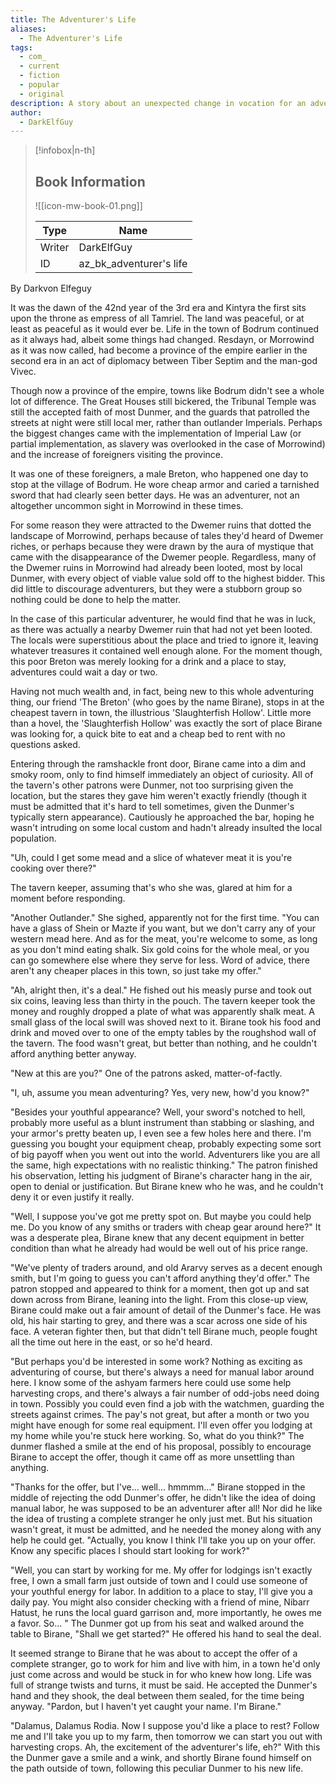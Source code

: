```yaml
---
title: The Adventurer's Life
aliases:
  - The Adventurer's Life
tags:
  - com_
  - current
  - fiction
  - popular
  - original
description: A story about an unexpected change in vocation for an adventurer.
author:
  - DarkElfGuy
---
```

> [!infobox|n-th]
> 
> ## Book Information
> 
> ![[icon-mw-book-01.png]]
> 
> | Type | Name |
> | --- | --- |
> | Writer | DarkElfGuy |
> | ID | az_bk_adventurer's life |

By Darkvon Elfeguy
  
It was the dawn of the 42nd year of the 3rd era and Kintyra the first sits upon the throne as empress of all Tamriel. The land was peaceful, or at least as peaceful as it would ever be. Life in the town of Bodrum continued as it always had, albeit some things had changed. Resdayn, or Morrowind as it was now called, had become a province of the empire earlier in the second era in an act of diplomacy between Tiber Septim and the man-god Vivec.  
  
Though now a province of the empire, towns like Bodrum didn't see a whole lot of difference. The Great Houses still bickered, the Tribunal Temple was still the accepted faith of most Dunmer, and the guards that patrolled the streets at night were still local mer, rather than outlander Imperials. Perhaps the biggest changes came with the implementation of Imperial Law (or partial implementation, as slavery was overlooked in the case of Morrowind) and the increase of foreigners visiting the province.  
  
It was one of these foreigners, a male Breton, who happened one day to stop at the village of Bodrum. He wore cheap armor and caried a tarnished sword that had clearly seen better days. He was an adventurer, not an altogether uncommon sight in Morrowind in these times.  
  
For some reason they were attracted to the Dwemer ruins that dotted the landscape of Morrowind, perhaps because of tales they'd heard of Dwemer riches, or perhaps because they were drawn by the aura of mystique that came with the disappearance of the Dwemer people. Regardless, many of the Dwemer ruins in Morrowind had already been looted, most by local Dunmer, with every object of viable value sold off to the highest bidder. This did little to discourage adventurers, but they were a stubborn group so nothing could be done to help the matter.  
  
In the case of this particular adventurer, he would find that he was in luck, as there was actually a nearby Dwemer ruin that had not yet been looted. The locals were superstitious about the place and tried to ignore it, leaving whatever treasures it contained well enough alone. For the moment though, this poor Breton was merely looking for a drink and a place to stay, adventures could wait a day or two.  
  
Having not much wealth and, in fact, being new to this whole adventuring thing, our friend 'The Breton' (who goes by the name Birane), stops in at the cheapest tavern in town, the illustrious 'Slaughterfish Hollow'. Little more than a hovel, the 'Slaughterfish Hollow' was exactly the sort of place Birane was looking for, a quick bite to eat and a cheap bed to rent with no questions asked.  
  
Entering through the ramshackle front door, Birane came into a dim and smoky room, only to find himself immediately an object of curiosity. All of the tavern's other patrons were Dunmer, not too surprising given the location, but the stares they gave him weren't exactly friendly (though it must be admitted that it's hard to tell sometimes, given the Dunmer's typically stern appearance). Cautiously he approached the bar, hoping he wasn't intruding on some local custom and hadn't already insulted the local population.  
  
"Uh, could I get some mead and a slice of whatever meat it is you're cooking over there?"  
  
The tavern keeper, assuming that's who she was, glared at him for a moment before responding.  
  
"Another Outlander." She sighed, apparently not for the first time. "You can have a glass of Shein or Mazte if you want, but we don't carry any of your western mead here. And as for the meat, you're welcome to some, as long as you don't mind eating shalk. Six gold coins for the whole meal, or you can go somewhere else where they serve for less. Word of advice, there aren't any cheaper places in this town, so just take my offer."  
  
"Ah, alright then, it's a deal." He fished out his measly purse and took out six coins, leaving less than thirty in the pouch. The tavern keeper took the money and roughly dropped a plate of what was apparently shalk meat. A small glass of the local swill was shoved next to it. Birane took his food and drink and moved over to one of the empty tables by the roughshod wall of the tavern. The food wasn't great, but better than nothing, and he couldn't afford anything better anyway.  
  
"New at this are you?" One of the patrons asked, matter-of-factly.  
  
"I, uh, assume you mean adventuring? Yes, very new, how'd you know?"  
  
"Besides your youthful appearance? Well, your sword's notched to hell, probably more useful as a blunt instrument than stabbing or slashing, and your armor's pretty beaten up, I even see a few holes here and there. I'm guessing you bought your equipment cheap, probably expecting some sort of big payoff when you went out into the world. Adventurers like you are all the same, high expectations with no realistic thinking." The patron finished his observation, letting his judgment of Birane's character hang in the air, open to denial or justification. But Birane knew who he was, and he couldn't deny it or even justify it really.  
  
"Well, I suppose you've got me pretty spot on. But maybe you could help me. Do you know of any smiths or traders with cheap gear around here?" It was a desperate plea, Birane knew that any decent equipment in better condition than what he already had would be well out of his price range.  
  
"We've plenty of traders around, and old Ararvy serves as a decent enough smith, but I'm going to guess you can't afford anything they'd offer." The patron stopped and appeared to think for a moment, then got up and sat down across from Birane, leaning into the light. From this close-up view, Birane could make out a fair amount of detail of the Dunmer's face. He was old, his hair starting to grey, and there was a scar across one side of his face. A veteran fighter then, but that didn't tell Birane much, people fought all the time out here in the east, or so he'd heard.  
  
"But perhaps you'd be interested in some work? Nothing as exciting as adventuring of course, but there's always a need for manual labor around here. I know some of the ashyam farmers here could use some help harvesting crops, and there's always a fair number of odd-jobs need doing in town. Possibly you could even find a job with the watchmen, guarding the streets against crimes. The pay's not great, but after a month or two you might have enough for some real equipment. I'll even offer you lodging at my home while you're stuck here working. So, what do you think?" The dunmer flashed a smile at the end of his proposal, possibly to encourage Birane to accept the offer, though it came off as more unsettling than anything.  
  
"Thanks for the offer, but I've... well... hmmmm..." Birane stopped in the middle of rejecting the odd Dunmer's offer, he didn't like the idea of doing manual labor, he was supposed to be an adventurer after all! Nor did he like the idea of trusting a complete stranger he only just met. But his situation wasn't great, it must be admitted, and he needed the money along with any help he could get. "Actually, you know I think I'll take you up on your offer. Know any specific places I should start looking for work?"  
  
"Well, you can start by working for me. My offer for lodgings isn't exactly free, I own a small farm just outside of town and I could use someone of your youthful energy for labor. In addition to a place to stay, I'll give you a daily pay. You might also consider checking with a friend of mine, Nibarr Hatust, he runs the local guard garrison and, more importantly, he owes me a favor. So... " The Dunmer got up from his seat and walked around the table to Birane, "Shall we get started?" He offered his hand to seal the deal.  
  
It seemed strange to Birane that he was about to accept the offer of a complete stranger, go to work for him and live with him, in a town he'd only just come across and would be stuck in for who knew how long. Life was full of strange twists and turns, it must be said. He accepted the Dunmer's hand and they shook, the deal between them sealed, for the time being anyway. "Pardon, but I haven't yet caught your name. I'm Birane."  
  
"Dalamus, Dalamus Rodia. Now I suppose you'd like a place to rest? Follow me and I'll take you up to my farm, then tomorrow we can start you out with harvesting crops. Ah, the excitement of the adventurer's life, eh?" With this the Dunmer gave a smile and a wink, and shortly Birane found himself on the path outside of town, following this peculiar Dunmer to his new life.